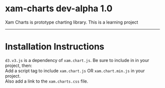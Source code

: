 xam-charts dev-alpha 1.0
==========

Xam Charts is prototype charting library. This is a learning project

---

# Installation Instructions

`d3.v3.js` is a dependency of `xam.chart.js`. Be sure to include in in your project, then:  
Add a script tag to include `xam.chart.js` OR `xam.chart.min.js` in your project.  
Also add a link to the `xam.charts.css` file. 


